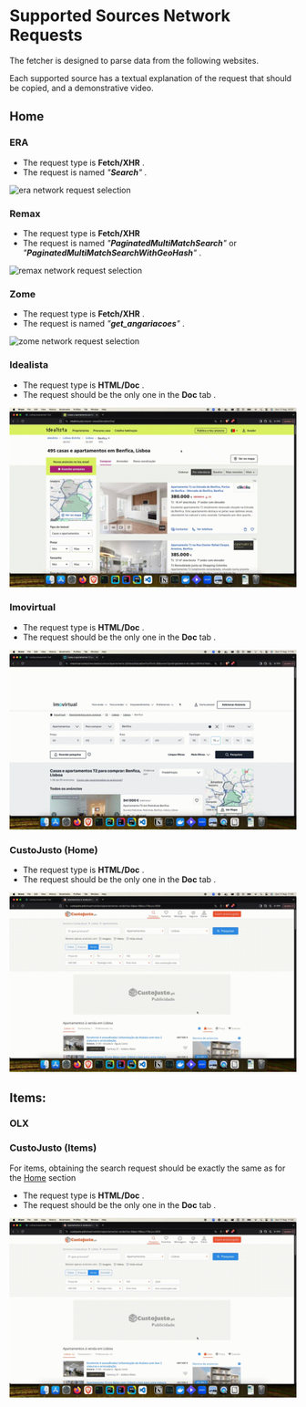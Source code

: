 # Supported Sources Network Requests

The fetcher is designed to parse data from the following websites.

Each supported source has a textual explanation of the request that should be copied, and a demonstrative video.

## Home

### ERA

* The request type is **Fetch/XHR** .
* The request is named _"**Search**"_ .

![era network request selection](./resources/era_720.gif)

### Remax

* The request type is **Fetch/XHR** 
* The request is named _"**PaginatedMultiMatchSearch**"_ or _"**PaginatedMultiMatchSearchWithGeoHash**"_ .

![remax network request selection](./resources/remax_720.gif)

### Zome

* The request type is **Fetch/XHR** .
* The request is named _"**get_angariacoes**"_ .

![zome network request selection](./resources/zome_720.gif)

### Idealista

* The request type is **HTML/Doc** .
* The request should be the only one in the **Doc** tab .

![idealista network request selection](./resources/idealista_720.gif)

### Imovirtual

* The request type is **HTML/Doc** .
* The request should be the only one in the **Doc** tab .

![imovirtual network request selection](./resources/imovirtual_720.gif)

### CustoJusto (Home)

* The request type is **HTML/Doc** .
* The request should be the only one in the **Doc** tab .

![custo justo network request selection](./resources/custojusto_720.gif)

## Items:

### OLX

### CustoJusto (Items)

For items, obtaining the search request should be exactly the same as for the [Home](#custojusto-home) section

* The request type is **HTML/Doc** .
* The request should be the only one in the **Doc** tab .

![custo justo network request selection](./resources/custojusto_720.gif)